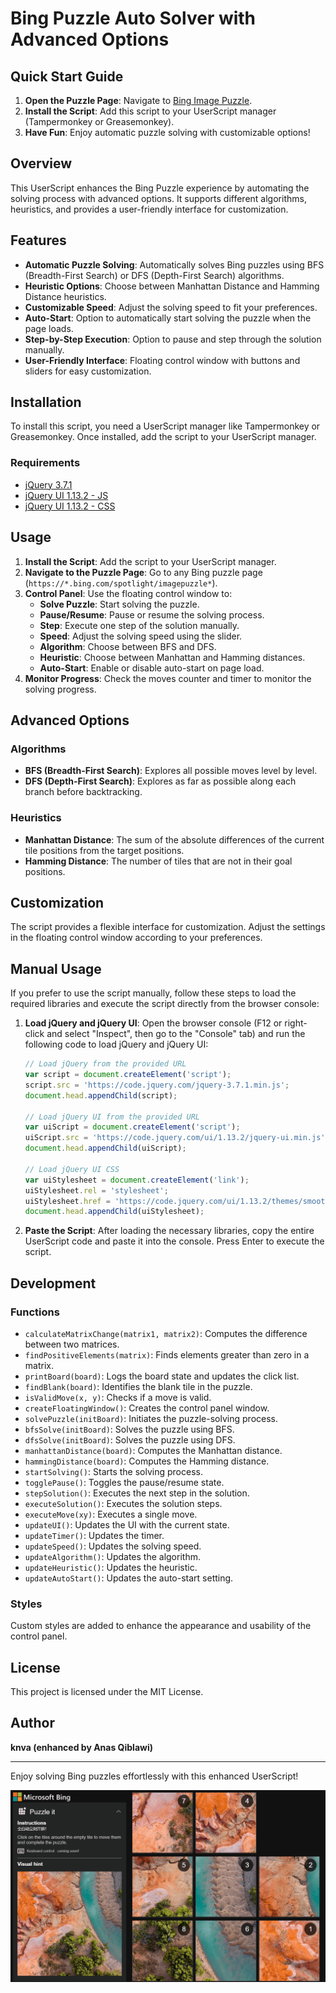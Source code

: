 # Bing Puzzle Auto Solver with Advanced Options

## Quick Start Guide

1. **Open the Puzzle Page**: Navigate to [Bing Image Puzzle](https://www.bing.com/spotlight/imagepuzzle).
2. **Install the Script**: Add this script to your UserScript manager (Tampermonkey or Greasemonkey).
3. **Have Fun**: Enjoy automatic puzzle solving with customizable options!

## Overview

This UserScript enhances the Bing Puzzle experience by automating the solving process with advanced options. It supports different algorithms, heuristics, and provides a user-friendly interface for customization.

## Features

- **Automatic Puzzle Solving**: Automatically solves Bing puzzles using BFS (Breadth-First Search) or DFS (Depth-First Search) algorithms.
- **Heuristic Options**: Choose between Manhattan Distance and Hamming Distance heuristics.
- **Customizable Speed**: Adjust the solving speed to fit your preferences.
- **Auto-Start**: Option to automatically start solving the puzzle when the page loads.
- **Step-by-Step Execution**: Option to pause and step through the solution manually.
- **User-Friendly Interface**: Floating control window with buttons and sliders for easy customization.

## Installation

To install this script, you need a UserScript manager like Tampermonkey or Greasemonkey. Once installed, add the script to your UserScript manager.

### Requirements

- [jQuery 3.7.1](https://code.jquery.com/jquery-3.7.1.min.js)
- [jQuery UI 1.13.2 - JS](https://code.jquery.com/ui/1.13.2/jquery-ui.min.js)
- [jQuery UI 1.13.2 - CSS](https://code.jquery.com/ui/1.13.2/themes/smoothness/jquery-ui.css)

## Usage

1. **Install the Script**: Add the script to your UserScript manager.
2. **Navigate to the Puzzle Page**: Go to any Bing puzzle page (`https://*.bing.com/spotlight/imagepuzzle*`).
3. **Control Panel**: Use the floating control window to:
   - **Solve Puzzle**: Start solving the puzzle.
   - **Pause/Resume**: Pause or resume the solving process.
   - **Step**: Execute one step of the solution manually.
   - **Speed**: Adjust the solving speed using the slider.
   - **Algorithm**: Choose between BFS and DFS.
   - **Heuristic**: Choose between Manhattan and Hamming distances.
   - **Auto-Start**: Enable or disable auto-start on page load.
4. **Monitor Progress**: Check the moves counter and timer to monitor the solving progress.

## Advanced Options

### Algorithms

- **BFS (Breadth-First Search)**: Explores all possible moves level by level.
- **DFS (Depth-First Search)**: Explores as far as possible along each branch before backtracking.

### Heuristics

- **Manhattan Distance**: The sum of the absolute differences of the current tile positions from the target positions.
- **Hamming Distance**: The number of tiles that are not in their goal positions.

## Customization

The script provides a flexible interface for customization. Adjust the settings in the floating control window according to your preferences.

## Manual Usage

If you prefer to use the script manually, follow these steps to load the required libraries and execute the script directly from the browser console:

1. **Load jQuery and jQuery UI**: Open the browser console (F12 or right-click and select "Inspect", then go to the "Console" tab) and run the following code to load jQuery and jQuery UI:
    ```javascript
    // Load jQuery from the provided URL
    var script = document.createElement('script');
    script.src = 'https://code.jquery.com/jquery-3.7.1.min.js';
    document.head.appendChild(script);

    // Load jQuery UI from the provided URL
    var uiScript = document.createElement('script');
    uiScript.src = 'https://code.jquery.com/ui/1.13.2/jquery-ui.min.js';
    document.head.appendChild(uiScript);

    // Load jQuery UI CSS
    var uiStylesheet = document.createElement('link');
    uiStylesheet.rel = 'stylesheet';
    uiStylesheet.href = 'https://code.jquery.com/ui/1.13.2/themes/smoothness/jquery-ui.css';
    document.head.appendChild(uiStylesheet);
    ```

2. **Paste the Script**: After loading the necessary libraries, copy the entire UserScript code and paste it into the console. Press Enter to execute the script.

## Development

### Functions

- `calculateMatrixChange(matrix1, matrix2)`: Computes the difference between two matrices.
- `findPositiveElements(matrix)`: Finds elements greater than zero in a matrix.
- `printBoard(board)`: Logs the board state and updates the click list.
- `findBlank(board)`: Identifies the blank tile in the puzzle.
- `isValidMove(x, y)`: Checks if a move is valid.
- `createFloatingWindow()`: Creates the control panel window.
- `solvePuzzle(initBoard)`: Initiates the puzzle-solving process.
- `bfsSolve(initBoard)`: Solves the puzzle using BFS.
- `dfsSolve(initBoard)`: Solves the puzzle using DFS.
- `manhattanDistance(board)`: Computes the Manhattan distance.
- `hammingDistance(board)`: Computes the Hamming distance.
- `startSolving()`: Starts the solving process.
- `togglePause()`: Toggles the pause/resume state.
- `stepSolution()`: Executes the next step in the solution.
- `executeSolution()`: Executes the solution steps.
- `executeMove(xy)`: Executes a single move.
- `updateUI()`: Updates the UI with the current state.
- `updateTimer()`: Updates the timer.
- `updateSpeed()`: Updates the solving speed.
- `updateAlgorithm()`: Updates the algorithm.
- `updateHeuristic()`: Updates the heuristic.
- `updateAutoStart()`: Updates the auto-start setting.

### Styles

Custom styles are added to enhance the appearance and usability of the control panel.

## License

This project is licensed under the MIT License.

## Author

**knva (enhanced by Anas Qiblawi)**

---

Enjoy solving Bing puzzles effortlessly with this enhanced UserScript!

![cdfk](./puzzle.gif)
